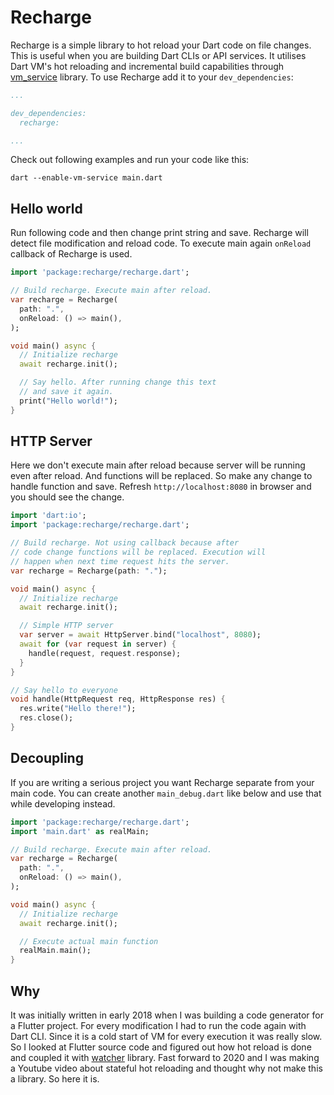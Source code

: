 # Recharge

Recharge is a simple library to hot reload your Dart code on file changes. This is useful when you are building Dart CLIs or API services. It utilises Dart VM's hot reloading and incremental build capabilities through [vm_service](https://pub.dev/packages/vm_service) library. To use Recharge add it to your `dev_dependencies`:

```yaml
...

dev_dependencies:
  recharge:

...
```

Check out following examples and run your code like this:

```shell
dart --enable-vm-service main.dart
```


## Hello world

Run following code and then change print string and save. Recharge will detect file modification and reload code. To execute main again `onReload` callback of Recharge is used.

```dart
import 'package:recharge/recharge.dart';

// Build recharge. Execute main after reload.
var recharge = Recharge(
  path: ".",
  onReload: () => main(),
);

void main() async {
  // Initialize recharge
  await recharge.init();

  // Say hello. After running change this text
  // and save it again.
  print("Hello world!");
}
```

## HTTP Server

Here we don't execute main after reload because server will be running even after reload. And functions will be replaced. So make any change to handle function and save. Refresh `http://localhost:8080` in browser and you should see the change.

```dart
import 'dart:io';
import 'package:recharge/recharge.dart';

// Build recharge. Not using callback because after
// code change functions will be replaced. Execution will
// happen when next time request hits the server.
var recharge = Recharge(path: ".");

void main() async {
  // Initialize recharge
  await recharge.init();

  // Simple HTTP server
  var server = await HttpServer.bind("localhost", 8080);
  await for (var request in server) {
    handle(request, request.response);
  }
}

// Say hello to everyone
void handle(HttpRequest req, HttpResponse res) {
  res.write("Hello there!");
  res.close();
}
```

## Decoupling

If you are writing a serious project you want Recharge separate from your main code. You can create another `main_debug.dart` like below and use that while developing instead.

```dart
import 'package:recharge/recharge.dart';
import 'main.dart' as realMain;

// Build recharge. Execute main after reload.
var recharge = Recharge(
  path: ".",
  onReload: () => main(),
);

void main() async {
  // Initialize recharge
  await recharge.init();

  // Execute actual main function
  realMain.main();
}
```

## Why

It was initially written in early 2018 when I was building a code generator for a Flutter project. For every modification I had to run the code again with Dart CLI. Since it is a cold start of VM for every execution it was really slow. So I looked at Flutter source code and figured out how hot reload is done and coupled it with [watcher](https://pub.dev/packages/watcher) library. Fast forward to 2020 and I was making a Youtube video about stateful hot reloading and thought why not make this a library. So here it is.